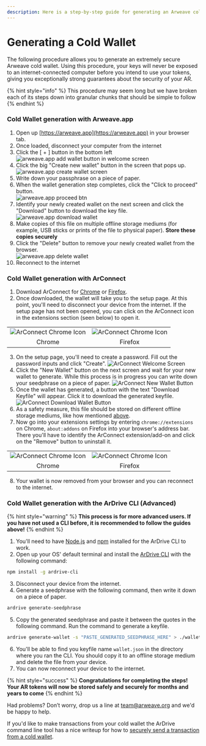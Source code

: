 ```yaml
---
description: Here is a step-by-step guide for generating an Arweave cold wallet
---
```


# Generating a Cold Wallet

The following procedure allows you to generate an extremely secure Arweave cold wallet. Using this procedure, your keys will never be exposed to an internet-connected computer before you intend to use your tokens, giving you exceptionally strong guarantees about the security of your AR.

{% hint style="info" %}
This procedure may seem long but we have broken each of its steps down into granular chunks that should be simple to follow
{% endhint %}

### Cold Wallet generation with Arweave.app

1. Open up [https://arweave.app](https://arweave.app) in your browser tab.
2. Once loaded, disconnect your computer from the internet
3. Click the \[ + ] button in the bottom left&#x20; <br/>
   ![arweave.app add wallet button in welcome screen](../.gitbook/assets/cold_wallet_arweave_app_plus.png)
4. Click the big "Create new wallet" button in the screen that pops up. <br/>
   ![arweave.app create wallet screen](../.gitbook/assets/cold_wallet_arweave_app_create_btn.png)
5. Write down your passphrase on a piece of paper.
6. When the wallet generation step completes, click the "Click to proceed" button.<br/>
   ![arweave.app proceed btn](../.gitbook/assets/cold_wallet_arweave_app_proceed_btn.png)
7. Identify your newly created wallet on the next screen and click the "Download" button to download the key file.<br/>
   ![arweave.app download wallet](../.gitbook/assets/cold_wallet_arweave_app_download_wallet.png)
8. Make copies of this file on multiple offline storage mediums (for example, USB sticks or prints of the file to physical paper). **Store these copies securely**
9. Click the "Delete" button to remove your newly created wallet from the browser.<br/>
   ![arweave.app delete wallet](../.gitbook/assets/cold_wallet_arweave_app_delete_wallet.png)
10. Reconnect to the internet

### Cold Wallet generation with ArConnect

1. Download ArConnect for [Chrome](https://chrome.google.com/webstore/detail/arconnect/einnioafmpimabjcddiinlhmijaionap) or [Firefox](https://addons.mozilla.org/en-US/firefox/addon/arconnect/).
2. Once downloaded, the wallet will take you to the setup page. At this point, you'll need to disconnect your device from the internet. If the setup page has not been opened, you can click on the ArConnect icon in the extensions section (seen below) to open it.
<table>
  <tr>
    <td>
      <img src="../.gitbook/assets/arconnect_chrome_extensions_list.png" alt="ArConnect Chrome Icon" />
    </td>
    <td>
      <img src="../.gitbook/assets/arconnect_firefox_extensions_list.png" alt="ArConnect Chrome Icon" />
    </td>
  </tr>
  <tr>
    <td style="text-align: center;">Chrome</td>
    <td style="text-align: center;">Firefox</td>
  </tr>
</table>

3. On the setup page, you'll need to create a password. Fill out the password inputs and click "Create".
   ![ArConnect Welcome Screen](../.gitbook/assets/arconnect_welcome_screen.png)
4. Click the "New Wallet" button on the next screen and wait for your new wallet to generate. While this process is in progress you can write down your seedphrase on a piece of paper.
   ![ArConnect New Wallet Button](../.gitbook/assets/arconnect_welcome_new_wallet.png)
5. Once the wallet has generated, a button with the text "Download Keyfile" will appear. Click it to download the generated keyfile.
   ![ArConnect Download Wallet Button](../.gitbook/assets/arconnect_download_keyfile.png)
6. As a safety measure, this file should be stored on different offline storage mediums, like how mentioned [above](#cold-wallet-generation-with-arweaveapp).
7. Now go into your extensions settings by entering `chrome://extensions` on Chrome, `about:addons` on Firefox into your browser's address bar. There you'll have to identify the ArConnect extension/add-on and click on the "Remove" button to uninstall it.
<table>
  <tr>
    <td>
      <img src="../.gitbook/assets/arconnect_chrome_remove.png" alt="ArConnect Chrome Icon" />
    </td>
    <td>
      <img src="../.gitbook/assets/arconnect_firefox_remove.png" alt="ArConnect Chrome Icon" />
    </td>
  </tr>
  <tr>
    <td style="text-align: center;">Chrome</td>
    <td style="text-align: center;">Firefox</td>
  </tr>
</table>

8. Your wallet is now removed from your browser and you can reconnect to the internet.

### Cold Wallet generation with the ArDrive CLI (Advanced)

{% hint style="warning" %}
**This process is for more advanced users. If you have not used a CLI before, it is recommended to follow the guides above!**
{% endhint %}

1. You'll need to have [Node.js](https://nodejs.org/) and [npm](https://docs.npmjs.com/cli/v9/) installed for the ArDrive CLI to work.
2. Open up your OS' default terminal and install the [ArDrive CLI](https://www.npmjs.com/package/ardrive-cli) with the following command:

```sh
npm install -g ardrive-cli
```

3. Disconnect your device from the internet.
4. Generate a seedphrase with the following command, then write it down on a piece of paper.

```sh
ardrive generate-seedphrase
```

5. Copy the generated seedphrase and paste it between the quotes in the following command. Run the command to generate a keyfile.

```sh
ardrive generate-wallet -s "PASTE_GENERATED_SEEDPHRASE_HERE" > ./wallet.json
```

6. You'll be able to find you keyfile name `wallet.json` in the directory where you ran the CLI. You should copy it to an offline storage medium and delete the file from your device.
7. You can now reconnect your device to the internet.

{% hint style="success" %}
**Congratulations for completing the steps! Your AR tokens will now be stored safely and securely for months and years to come**
{% endhint %}

Had problems? Don’t worry, drop us a line at [team@arweave.org](mailto:team@arweave.org) and we'd be happy to help.

If you'd like to make transactions from your cold wallet the ArDrive command line tool has a nice writeup for how to [securely send a transaction from a cold wallet](https://github.com/ardriveapp/ardrive-cli#cold-tx).
